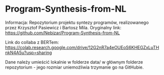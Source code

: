 # Program-Synthesis-from-NL
Informacja: Repozytorium projektu syntezy programów, realizowanego przez Krzysztof Pasiewicz i Bartosz Mila. 
Oryginalny link: https://github.com/Nebizar/Program-Synthesis-from-NL


Link do collaba z BERTem: https://colab.research.google.com/drive/12G2nR7a4eOUEoS6KHEGZxLuTHnkN4A5u?usp=sharing

Dane należy umieścić lokalnie w folderze data/ w głównym folderze repozytorium - jego rozmiar uniemożliwia trzymanie go na GitHubie.
